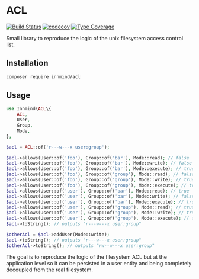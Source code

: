 # ACL

[![Build Status](https://github.com/innmind/acl/workflows/CI/badge.svg?branch=master)](https://github.com/innmind/acl/actions?query=workflow%3ACI)
[![codecov](https://codecov.io/gh/innmind/acl/branch/develop/graph/badge.svg)](https://codecov.io/gh/innmind/acl)
[![Type Coverage](https://shepherd.dev/github/innmind/acl/coverage.svg)](https://shepherd.dev/github/innmind/acl)

Small library to reproduce the logic of the unix filesystem access control list.

## Installation

```sh
composer require innmind/acl
```

## Usage

```php
use Innmind\ACL\{
    ACL,
    User,
    Group,
    Mode,
};

$acl = ACL::of('r---w---x user:group');

$acl->allows(User::of('foo'), Group::of('bar'), Mode::read); // false
$acl->allows(User::of('foo'), Group::of('bar'), Mode::write); // false
$acl->allows(User::of('foo'), Group::of('bar'), Mode::execute); // true
$acl->allows(User::of('foo'), Group::of('group'), Mode::read); // false
$acl->allows(User::of('foo'), Group::of('group'), Mode::write); // true
$acl->allows(User::of('foo'), Group::of('group'), Mode::execute); // true
$acl->allows(User::of('user'), Group::of('bar'), Mode::read); // true
$acl->allows(User::of('user'), Group::of('bar'), Mode::write); // false
$acl->allows(User::of('user'), Group::of('bar'), Mode::execute); // true
$acl->allows(User::of('user'), Group::of('group'), Mode::read); // true
$acl->allows(User::of('user'), Group::of('group'), Mode::write); // true
$acl->allows(User::of('user'), Group::of('group'), Mode::execute); // true
$acl->toString(); // outputs "r---w---x user:group"

$otherAcl = $acl->addUser(Mode::write);
$acl->toString(); // outputs "r---w---x user:group"
$otherAcl->toString(); // outputs "rw--w---x user:group"
```

The goal is to reproduce the logic of the filesystem ACL but at the application level so it can be persisted in a user entity and being completely decoupled from the real filesystem.
